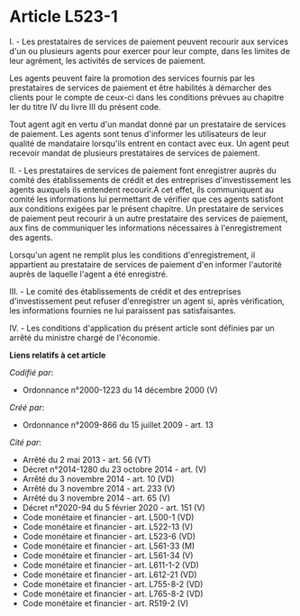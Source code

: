 # Article L523-1

I. - Les prestataires de services de paiement peuvent recourir aux services d'un ou plusieurs agents pour exercer pour leur
compte, dans les limites de leur agrément, les activités de services de paiement. 

Les agents peuvent faire la promotion des services fournis par les prestataires de services de paiement et être habilités à
démarcher des clients pour le compte de ceux-ci dans les conditions prévues au chapitre Ier du titre IV du livre III du
présent code. 

Tout agent agit en vertu d'un mandat donné par un prestataire de services de paiement. Les agents sont tenus d'informer les
utilisateurs de leur qualité de mandataire lorsqu'ils entrent en contact avec eux. Un agent peut recevoir mandat de plusieurs
prestataires de services de paiement. 

II. - Les prestataires de services de paiement font enregistrer auprès du comité des établissements de crédit et des
entreprises d'investissement les agents auxquels ils entendent recourir.A cet effet, ils communiquent au comité les
informations lui permettant de vérifier que ces agents satisfont aux conditions exigées par le présent chapitre. Un
prestataire de services de paiement peut recourir à un autre prestataire des services de paiement, aux fins de communiquer
les informations nécessaires à l'enregistrement des agents. 

Lorsqu'un agent ne remplit plus les conditions d'enregistrement, il appartient au prestataire de services de paiement d'en
informer l'autorité auprès de laquelle l'agent a été enregistré. 

III. - Le comité des établissements de crédit et des entreprises d'investissement peut refuser d'enregistrer un agent si,
après vérification, les informations fournies ne lui paraissent pas satisfaisantes. 

IV. - Les conditions d'application du présent article sont définies par un arrêté du ministre chargé de l'économie.

**Liens relatifs à cet article**

_Codifié par_:

  - Ordonnance n°2000-1223 du 14 décembre 2000 (V)

_Créé par_:

  - Ordonnance n°2009-866 du 15 juillet 2009 - art. 13

_Cité par_:

  - Arrêté du 2 mai 2013 - art. 56 (VT)
  - Décret n°2014-1280 du 23 octobre 2014 - art. (V)
  - Arrêté du 3 novembre 2014 - art. 10 (VD)
  - Arrêté du 3 novembre 2014 - art. 233 (V)
  - Arrêté du 3 novembre 2014 - art. 65 (V)
  - Décret n°2020-94 du 5 février 2020 - art. 151 (V)
  - Code monétaire et financier - art. L500-1 (VD)
  - Code monétaire et financier - art. L522-13 (V)
  - Code monétaire et financier - art. L523-6 (VD)
  - Code monétaire et financier - art. L561-33 (M)
  - Code monétaire et financier - art. L561-34 (V)
  - Code monétaire et financier - art. L611-1-2 (VD)
  - Code monétaire et financier - art. L612-21 (VD)
  - Code monétaire et financier - art. L755-8-2 (VD)
  - Code monétaire et financier - art. L765-8-2 (VD)
  - Code monétaire et financier - art. R519-2 (V)
